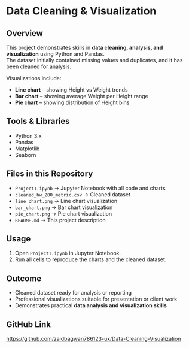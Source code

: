 # Data Cleaning & Visualization

## Overview
This project demonstrates skills in **data cleaning, analysis, and visualization** using Python and Pandas.  
The dataset initially contained missing values and duplicates, and it has been cleaned for analysis.  

Visualizations include:  
- **Line chart** – showing Height vs Weight trends  
- **Bar chart** – showing average Weight per Height range  
- **Pie chart** – showing distribution of Height bins  

## Tools & Libraries
- Python 3.x  
- Pandas  
- Matplotlib  
- Seaborn  

## Files in this Repository
- `Project1.ipynb` → Jupyter Notebook with all code and charts  
- `cleaned_hw_200_metric.csv` → Cleaned dataset  
- `line_chart.png` → Line chart visualization  
- `bar_chart.png` → Bar chart visualization  
- `pie_chart.png` → Pie chart visualization  
- `README.md` → This project description  

## Usage
1. Open `Project1.ipynb` in Jupyter Notebook.  
2. Run all cells to reproduce the charts and the cleaned dataset.  

## Outcome
- Cleaned dataset ready for analysis or reporting  
- Professional visualizations suitable for presentation or client work  
- Demonstrates practical **data analysis and visualization skills**

## GitHub Link
https://github.com/zaidbagwan786123-ux/Data-Cleaning-Visualization

